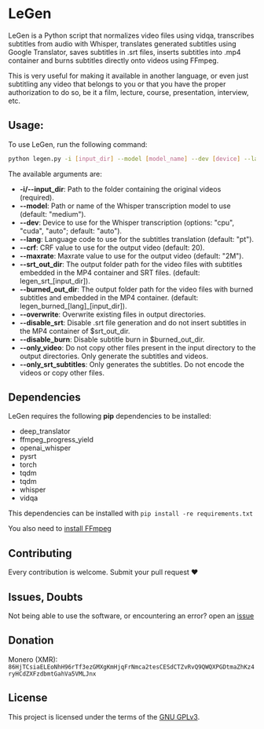 # LeGen

LeGen is a Python script that normalizes video files using vidqa, transcribes subtitles from audio with Whisper, translates generated subtitles using Google Translator, saves subtitles in .srt files, inserts subtitles into .mp4 container and burns subtitles directly onto videos using FFmpeg.

This is very useful for making it available in another language, or even just subtitling any video that belongs to you or that you have the proper authorization to do so, be it a film, lecture, course, presentation, interview, etc.

## Usage:

To use LeGen, run the following command:

```sh
python legen.py -i [input_dir] --model [model_name] --dev [device] --lang [language_code] --crf [crf_value] --maxrate [maxrate_value] --srt_out_dir [output_dir_for_srt_files] --burned_out_dir [output_dir_for_burned_files] --overwrite --disable_srt --disable_burn --only_video
```

The available arguments are:

-    **-i/--input_dir**: Path to the folder containing the original videos (required).
-    **--model**: Path or name of the Whisper transcription model to use (default: "medium").
-    **--dev**: Device to use for the Whisper transcription (options: "cpu", "cuda", "auto"; default: "auto").
-    **--lang**: Language code to use for the subtitles translation (default: "pt").
-    **--crf**: CRF value to use for the output video (default: 20).
-    **--maxrate**: Maxrate value to use for the output video (default: "2M").
-    **--srt_out_dir**: The output folder path for the video files with subtitles embedded in the MP4 container and SRT files. (default: legen_srt_[input_dir]).
-    **--burned_out_dir**: The output folder path for the video files with burned subtitles and embedded in the MP4 container. (default: legen_burned_[lang]_[input_dir]).
-    **--overwrite**: Overwrite existing files in output directories.
-    **--disable_srt**: Disable .srt file generation and do not insert subtitles in the MP4 container of $srt_out_dir.
-    **--disable_burn**: Disable subtitle burn in $burned_out_dir.
-    **--only_video**: Do not copy other files present in the input directory to the output directories. Only generate the subtitles and videos.
-    **--only_srt_subtitles**: Only generates the subtitles. Do not encode the videos or copy other files.

## Dependencies

LeGen requires the following **pip** dependencies to be installed:
- deep_translator
- ffmpeg_progress_yield
- openai_whisper
- pysrt
- torch
- tqdm
- tqdm
- whisper
- vidqa

This dependencies can be installed with ```pip install -re requirements.txt```

You also need to [install FFmpeg](https://ffmpeg.org/download.html)

## Contributing

Every contribution is welcome. Submit your pull request ❤️

## Issues, Doubts

Not being able to use the software, or encountering an error? open an [issue](https://github.com/matheusbach/legen/issues/new)

## Donation
Monero (XMR): ```86HjTCsiaELEoNhH96rTf3ezGMXgKmHjqFrNmca2tesCESdCTZvRvQ9QWQXPGDtmaZhKz4ryHCdZXFzdbmtGahVa5VMLJnx```

## License

This project is licensed under the terms of the [GNU GPLv3](https://choosealicense.com/licenses/gpl-3.0/).
